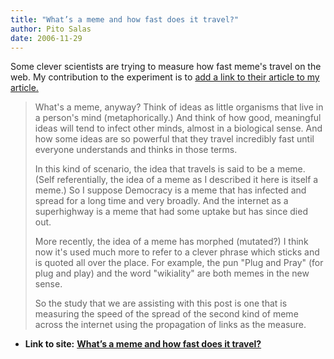 ```yaml
---
title: "What’s a meme and how fast does it travel?"
author: Pito Salas
date: 2006-11-29
---
```


Some clever scientists are trying to measure how fast meme's travel on the
web. My contribution to the experiment is to [add a link to their article to
my
article.](<http://acephalous.typepad.com/acephalous/2006/11/measuring_the_s.html>)

>
> What's a meme, anyway? Think of ideas as little organisms that live in a
> person's mind (metaphorically.) And think of how good, meaningful ideas will
> tend to infect other minds, almost in a biological sense. And how some ideas
> are so powerful that they travel incredibly fast until everyone understands
> and thinks in those terms.
>
> In this kind of scenario, the idea that travels is said to be a meme. (Self
> referentially, the idea of a meme as I described it here is itself a meme.)
> So I suppose Democracy is a meme that has infected and spread for a long
> time and very broadly. And the internet as a superhighway is a meme that had
> some uptake but has since died out.
>
> More recently, the idea of a meme has morphed (mutated?) I think now it's
> used much more to refer to a clever phrase which sticks and is quoted all
> over the place.  For example, the pun "Plug and Pray" (for plug and play)
> and the word "wikiality" are both memes in the new sense.
>
> So the study that we are assisting with this post is one that is measuring
> the speed of the spread of the second kind of meme across the internet using
> the propagation of links as the measure.


* **Link to site:** **[What’s a meme and how fast does it travel?](None)**
